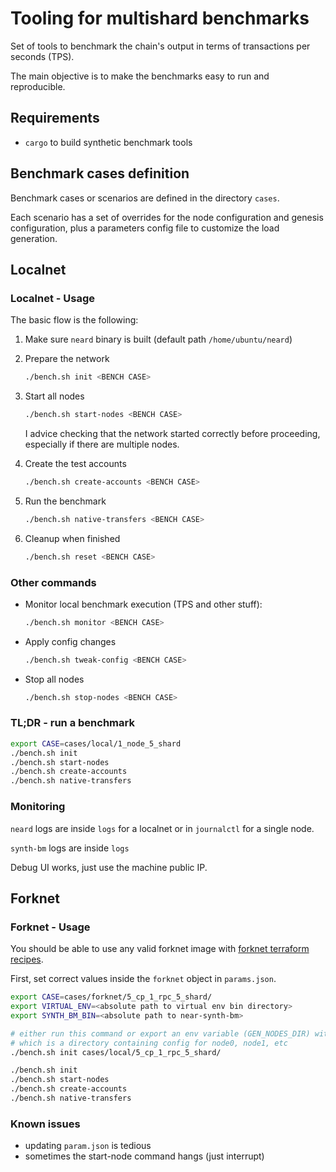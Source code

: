 # Tooling for multishard benchmarks

Set of tools to benchmark the chain's output in terms of transactions per seconds (TPS).

The main objective is to make the benchmarks easy to run and reproducible.

## Requirements

- `cargo` to build synthetic benchmark tools

## Benchmark cases definition

Benchmark cases or scenarios are defined in the directory `cases`.

Each scenario has a set of overrides for the node configuration and genesis configuration, plus a parameters config file to customize the load generation.

## Localnet

### Localnet - Usage

The basic flow is the following:

1. Make sure `neard` binary is built (default path `/home/ubuntu/neard`)
2. Prepare the network

    ```sh
    ./bench.sh init <BENCH CASE>
    ```

3. Start all nodes

    ```sh
    ./bench.sh start-nodes <BENCH CASE>
    ```

    I advice checking that the network started correctly before proceeding, especially if there are multiple nodes.

4. Create the test accounts

    ```sh
    ./bench.sh create-accounts <BENCH CASE>
    ```

5. Run the benchmark

    ```sh
    ./bench.sh native-transfers <BENCH CASE>
    ```

6. Cleanup when finished

    ```sh
    ./bench.sh reset <BENCH CASE>
    ```

### Other commands

- Monitor local benchmark execution (TPS and other stuff):

    ```sh
    ./bench.sh monitor <BENCH CASE>
    ```

- Apply config changes

    ```sh
    ./bench.sh tweak-config <BENCH CASE>
    ```

- Stop all nodes

    ```sh
    ./bench.sh stop-nodes <BENCH CASE>
    ```

### TL;DR - run a benchmark

```sh
export CASE=cases/local/1_node_5_shard
./bench.sh init
./bench.sh start-nodes
./bench.sh create-accounts
./bench.sh native-transfers
```

### Monitoring

`neard` logs are inside `logs` for a localnet or in `journalctl` for a single node.

`synth-bm` logs are inside `logs`

Debug UI works, just use the machine public IP.

## Forknet

### Forknet - Usage

You should be able to use any valid forknet image with [forknet terraform recipes](https://docs.nearone.org/doc/mocknet-guide-7VnYUXjs2A).

First, set correct values inside the `forknet` object in `params.json`.

```sh
export CASE=cases/forknet/5_cp_1_rpc_5_shard/
export VIRTUAL_ENV=<absolute path to virtual env bin directory>
export SYNTH_BM_BIN=<absolute path to near-synth-bm>

# either run this command or export an env variable (GEN_NODES_DIR) with the path to its output, 
# which is a directory containing config for node0, node1, etc 
./bench.sh init cases/local/5_cp_1_rpc_5_shard/ 

./bench.sh init
./bench.sh start-nodes
./bench.sh create-accounts
./bench.sh native-transfers
```

### Known issues

- updating `param.json` is tedious
- sometimes the start-node command hangs (just interrupt)